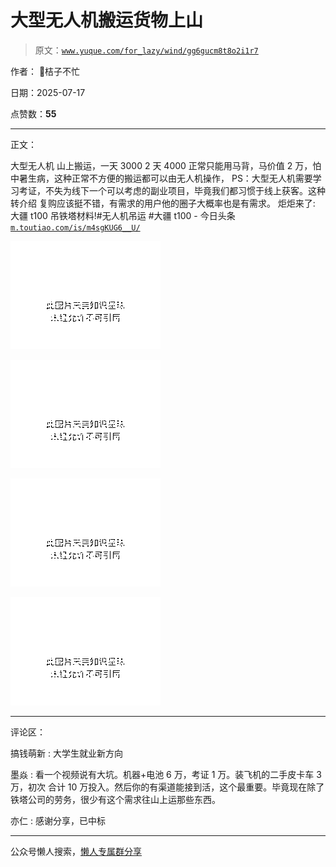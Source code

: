 # 大型无人机搬运货物上山

> 原文：[`www.yuque.com/for_lazy/wind/gg6gucm8t8o2i1r7`](https://www.yuque.com/for_lazy/wind/gg6gucm8t8o2i1r7)

作者： 🍊桔子不忙

日期：2025-07-17

点赞数：**55**

* * *

正文：

大型无人机 山上搬运，一天 3000 2 天 4000 正常只能用马背，马价值 2 万，怕中暑生病，这种正常不方便的搬运都可以由无人机操作，
PS：大型无人机需要学习考证，不失为线下一个可以考虑的副业项目，毕竟我们都习惯于线上获客。这种转介绍 复购应该挺不错，有需求的用户他的圈子大概率也是有需求。
炬炬来了: 大疆 t100 吊铁塔材料!#无人机吊运 #大疆 t100 -
今日头条[`m.toutiao.com/is/m4sgKUG6__U/`](https://m.toutiao.com/is/m4sgKUG6__U/)

![](img/c3406c513a6926dfb13bc8742a835a58.png "None")

![](img/6aac049e8b01a867f1cc5a086641cc31.png "None")

![](img/cb4fb30d5310ff2a5c518ba860fc6aa7.png "None")

![](img/fab9fb033d2874429d6f0f20a108f7f8.png "None")

* * *

评论区：

搞钱萌新 : 大学生就业新方向

墨焱 : 看一个视频说有大坑。机器+电池 6 万，考证 1 万。装飞机的二手皮卡车 3 万，初次 合计 10
万投入。然后你的有渠道能接到活，这个最重要。毕竟现在除了铁塔公司的劳务，很少有这个需求往山上运那些东西。

亦仁 : 感谢分享，已中标

* * *

公众号懒人搜索，[懒人专属群分享](https://lazybook.fun/#/blog/group)